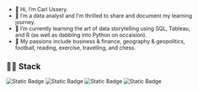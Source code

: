 - 👋 Hi, I’m Carl Ussery.
- 👀 I’m a data analyst and I'm thrilled to share and document my learning journey.
- 🌱 I’m currently learning the art of data storytelling using SQL, Tableau, and R (as well as dabbling into Python on occaision).
- 📘 My passions include business & finance, geography & geopolitics, football, reading, exercise, travelling, and chess.

## 👨‍💻 Stack
![Static Badge](https://img.shields.io/badge/Language-SQL-blue) ![Static Badge](https://img.shields.io/badge/Language-R-blue) ![Static Badge](https://img.shields.io/badge/Tool-Tableau-green) ![Static Badge](https://img.shields.io/badge/Tool-Excel-green)


<!---
carlussery/carlussery is a ✨ special ✨ repository because its `README.md` (this file) appears on your GitHub profile.
You can click the Preview link to take a look at your changes.
--->
